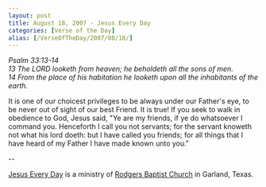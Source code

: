 ```yaml
---
layout: post
title: August 18, 2007 - Jesus Every Day
categories: [Verse of the Day]
alias: [/VerseOfTheDay/2007/08/18/]
---
```


_Psalm 33:13-14  
13 The LORD looketh from heaven; he beholdeth all the sons of men.  
14 From the place of his habitation he looketh upon all the
inhabitants of the earth._

It is one of our choicest privileges to be always under our
Father's eye, to be never out of sight of our best Friend. It is
true! If you seek to walk in obedience to God, Jesus said, "Ye are my
friends, if ye do whatsoever I command you. Henceforth I call you not
servants; for the servant knoweth not what his lord doeth: but I have
called you friends; for all things that I have heard of my Father I
have made known unto you."

 --

<a href=http://jesuseveryday.net>Jesus Every Day</a> is a ministry of <a href=http://rodgersbaptist.net>Rodgers Baptist Church</a> in Garland, Texas.
